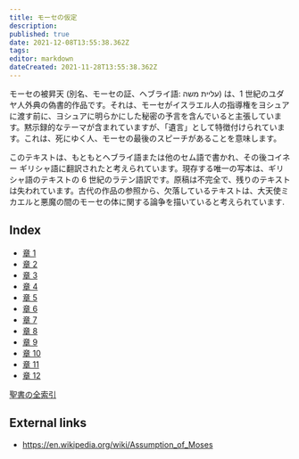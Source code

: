 ```yaml
---
title: モーセの仮定
description: 
published: true
date: 2021-12-08T13:55:38.362Z
tags: 
editor: markdown
dateCreated: 2021-11-28T13:55:38.362Z
---
```


モーセの被昇天 (別名、モーセの証、ヘブライ語: עליית משה) は、1 世紀のユダヤ人外典の偽書的作品です。それは、モーセがイスラエル人の指導権をヨシュアに渡す前に、ヨシュアに明らかにした秘密の予言を含んでいると主張しています。黙示録的なテーマが含まれていますが、「遺言」として特徴付けられています。これは、死にゆく人、モーセの最後のスピーチがあることを意味します。

このテキストは、もともとヘブライ語または他のセム語で書かれ、その後コイネー ギリシャ語に翻訳されたと考えられています。現存する唯一の写本は、ギリシャ語のテキストの 6 世紀のラテン語訳です。原稿は不完全で、残りのテキストは失われています。古代の作品の参照から、欠落しているテキストは、大天使ミカエルと悪魔の間のモーセの体に関する論争を描いていると考えられています.

## Index

- [章 1](/ja/Bible/Assumption_of_Moses/1)
- [章 2](/ja/Bible/Assumption_of_Moses/2)
- [章 3](/ja/Bible/Assumption_of_Moses/3)
- [章 4](/ja/Bible/Assumption_of_Moses/4)
- [章 5](/ja/Bible/Assumption_of_Moses/5)
- [章 6](/ja/Bible/Assumption_of_Moses/6)
- [章 7](/ja/Bible/Assumption_of_Moses/7)
- [章 8](/ja/Bible/Assumption_of_Moses/8)
- [章 9](/ja/Bible/Assumption_of_Moses/9)
- [章 10](/ja/Bible/Assumption_of_Moses/10)
- [章 11](/ja/Bible/Assumption_of_Moses/11)
- [章 12](/ja/Bible/Assumption_of_Moses/12)



[聖書の全索引](/ja/index/bible)


## External links

- https://en.wikipedia.org/wiki/Assumption_of_Moses